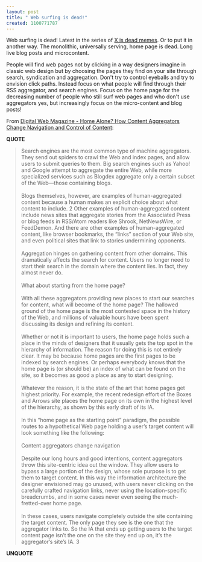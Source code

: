 ```yaml
---
layout: post
title: " Web surfing is dead!"
created: 1100771787
---
```

<p>
Web surfing is dead! Latest in the series of <a href="http://www.rolandtanglao.com/archives/2004/10/20/branding_is_dead_because_doc_and_hugh_of_gaping_void_say_so_">X is dead memes</a>.  Or to put it in another way. The monolithic, universally serving, home page is dead.  Long live blog posts and microcontent.
</p><p>
People will find web pages not by clicking in a way designers imagine in classic web design but by choosing the pages they find on your site through search, syndication and aggregation.  Don't try to control eyeballs and try to envision click paths. Instead focus on what people will find through their RSS aggregator, and search engines. Focus on the home page for the decreasing number of people who still surf web pages and who don't use aggregators yes, but increasingly focus on the micro-content and blog posts!
</p><p>
From <a href="http://www.digital-web.com/articles/home_alone_content_aggregators/">Digital Web Magazine - Home Alone? How Content Aggregators Change Navigation and Control of Content</a>:
</p><p>
<strong>QUOTE</strong>
</p><blockquote>
Search engines are the most common type of machine aggregators. They send out spiders to crawl the Web and index pages, and allow users to submit queries to them. Big search engines such as Yahoo! and Google attempt to aggregate the entire Web, while more specialized services such as Blogdex aggregate only a certain subset of the Web&#8212;those containing blogs.
<br />
<br />Blogs themselves, however, are examples of human-aggregated content because a human makes an explicit choice about what content to include. 2 Other examples of human-aggregated content include news sites that aggregate stories from the Associated Press or blog feeds in RSS/Atom readers like Shrook, NetNewsWire, or FeedDemon. And there are other examples of human-aggregated content, like browser bookmarks, the &#8220;links&#8221; section of your Web site, and even political sites that link to stories undermining opponents.
<br />
<br />Aggregation hinges on gathering content from other domains. This dramatically affects the search for content. Users no longer need to start their search in the domain where the content lies. In fact, they almost never do.
<br />
<br />What about starting from the home page?
<br />
<br />With all these aggregators providing new places to start our searches for content, what will become of the home page? The hallowed ground of the home page is the most contested space in the history of the Web, and millions of valuable hours have been spent discussing its design and refining its content.
<br />
<br />Whether or not it is important to users, the home page holds such a place in the minds of designers that it usually gets the top spot in the hierarchy of information. The reason for doing this is not entirely clear. It may be because home pages are the first pages to be indexed by search engines. Or perhaps everybody knows that the home page is (or should be) an index of what can be found on the site, so it becomes as good a place as any to start designing.
<br />
<br />Whatever the reason, it is the state of the art that home pages get highest priority. For example, the recent redesign effort of the Boxes and Arrows site places the home page on its own in the highest level of the hierarchy, as shown by this early draft of its IA.
<br />
<br />In this &#8220;home page as the starting point&#8221; paradigm, the possible routes to a hypothetical Web page holding a user&#8217;s target content will look something like the following:
<br />
<br />Content aggregators change navigation
<br />
<br />Despite our long hours and good intentions, content aggregators throw this site-centric idea out the window. They allow users to bypass a large portion of the design, whose sole purpose is to get them to target content. In this way the information architecture the designer envisioned may go unused, with users never clicking on the carefully crafted navigation links, never using the location-specific breadcrumbs, and in some cases never even seeing the much-fretted-over home page.
<br />
<br />In these cases, users navigate completely outside the site containing the target content. The only page they see is the one that the aggregator links to. So the IA that ends up getting users to the target content page isn&#8217;t the one on the site they end up on, it&#8217;s the aggregator&#8217;s site&#8217;s IA. 3
</blockquote><p>
<strong>UNQUOTE</strong>
</p>

